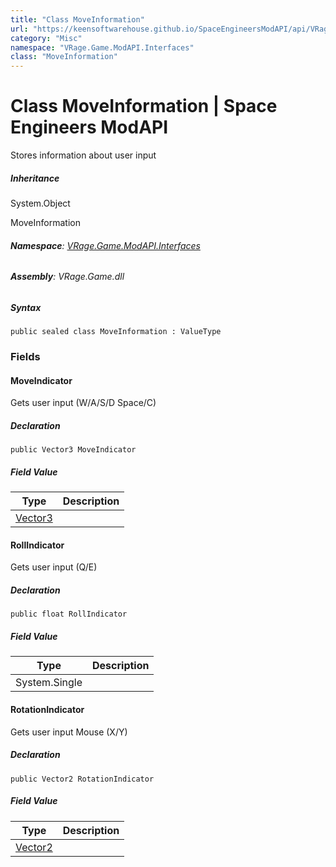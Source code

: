 ```yaml
---
title: "Class MoveInformation"
url: "https://keensoftwarehouse.github.io/SpaceEngineersModAPI/api/VRage.Game.ModAPI.Interfaces.MoveInformation.html"
category: "Misc"
namespace: "VRage.Game.ModAPI.Interfaces"
class: "MoveInformation"
---
```


# Class MoveInformation | Space Engineers ModAPI

Stores information about user input

##### Inheritance

System.Object

MoveInformation

###### **Namespace**: [VRage.Game.ModAPI.Interfaces](https://keensoftwarehouse.github.io/SpaceEngineersModAPI/api/VRage.Game.ModAPI.Interfaces.html)

###### **Assembly**: VRage.Game.dll

##### Syntax

```
public sealed class MoveInformation : ValueType
```

### Fields

#### MoveIndicator

Gets user input (W/A/S/D Space/C)

##### Declaration

```
public Vector3 MoveIndicator
```

##### Field Value

| Type | Description |
| --- | --- |
| [Vector3](https://keensoftwarehouse.github.io/SpaceEngineersModAPI/api/VRageMath.Vector3.html) |     |

#### RollIndicator

Gets user input (Q/E)

##### Declaration

```
public float RollIndicator
```

##### Field Value

| Type | Description |
| --- | --- |
| System.Single |     |

#### RotationIndicator

Gets user input Mouse (X/Y)

##### Declaration

```
public Vector2 RotationIndicator
```

##### Field Value

| Type | Description |
| --- | --- |
| [Vector2](https://keensoftwarehouse.github.io/SpaceEngineersModAPI/api/VRageMath.Vector2.html) |     |